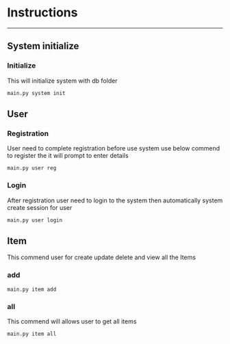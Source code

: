 # Instructions
----------
## System initialize
### Initialize 
This will initialize system with db folder
```
main.py system init
```
## User

### Registration
User need to complete registration before use system use below commend to register the it will prompt to enter details
```
main.py user reg
```

### Login
After registration user need to login to the system then automatically system create session for user
```
main.py user login
```

## Item
This commend user for create update delete and view all the Items
### add
```
main.py item add
```
### all
This commend will allows user to get all items
```
main.py item all
```